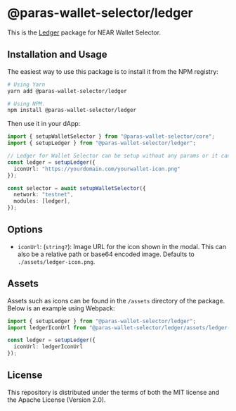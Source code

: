# @paras-wallet-selector/ledger

This is the [Ledger](https://www.ledger.com/) package for NEAR Wallet Selector.

## Installation and Usage

The easiest way to use this package is to install it from the NPM registry:

```bash
# Using Yarn
yarn add @paras-wallet-selector/ledger

# Using NPM.
npm install @paras-wallet-selector/ledger
```

Then use it in your dApp:

```ts
import { setupWalletSelector } from "@paras-wallet-selector/core";
import { setupLedger } from "@paras-wallet-selector/ledger";

// Ledger for Wallet Selector can be setup without any params or it can take one optional param.
const ledger = setupLedger({
  iconUrl: "https://yourdomain.com/yourwallet-icon.png"
});

const selector = await setupWalletSelector({
  network: "testnet",
  modules: [ledger],
});
```

## Options

- `iconUrl`: (`string?`): Image URL for the icon shown in the modal. This can also be a relative path or base64 encoded image. Defaults to `./assets/ledger-icon.png`.

## Assets

Assets such as icons can be found in the `/assets` directory of the package. Below is an example using Webpack:

```ts
import { setupLedger } from "@paras-wallet-selector/ledger";
import ledgerIconUrl from "@paras-wallet-selector/ledger/assets/ledger-icon.png";

const ledger = setupLedger({
  iconUrl: ledgerIconUrl
});
```

## License

This repository is distributed under the terms of both the MIT license and the Apache License (Version 2.0).
